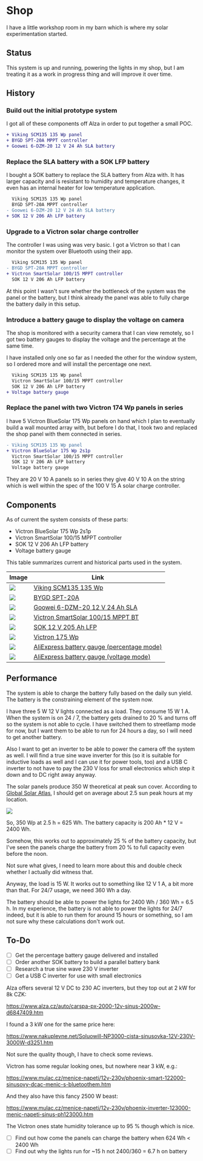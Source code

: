 # Shop

I have a little workshop room in my barn which is where my solar experimentation
started.

## Status

This system is up and running, powering the lights in my shop, but I am treating
it as a work in progress thing and will improve it over time.

## History

### Build out the initial prototype system

I got all of these components off Alza in order to put together a small POC.

```diff
+ Viking SCM135 135 Wp panel
+ BYGD SPT-20A MPPT controller
+ Goowei 6-DZM-20 12 V 24 Ah SLA battery
```

### Replace the SLA battery with a SOK LFP battery

I bought a SOK battery to replace the SLA battery from Alza with.
It has larger capacity and is resistant to humidity and temperature changes, it
even has an internal heater for low temperature application.

```diff
  Viking SCM135 135 Wp panel
  BYGD SPT-20A MPPT controller
- Goowei 6-DZM-20 12 V 24 Ah SLA battery
+ SOK 12 V 206 Ah LFP battery
```

### Upgrade to a Victron solar charge controller

The controller I was using was very basic.
I got a Victron so that I can monitor the system over Bluetooth using their app.

```diff
  Viking SCM135 135 Wp panel
- BYGD SPT-20A MPPT controller
+ Victron SmartSolar 100/15 MPPT controller
  SOK 12 V 206 Ah LFP battery
```

At this point I wasn't sure whether the bottleneck of the system was the panel
or the battery, but I think already the panel was able to fully charge the
battery daily in this setup.

### Introduce a battery gauge to display the voltage on camera

The shop is monitored with a security camera that I can view remotely, so I got
two battery gauges to display the voltage and the percentage at the same time.

I have installed only one so far as I needed the other for the window system, so
I ordered more and will install the percentage one next.

```diff
  Viking SCM135 135 Wp panel
  Victron SmartSolar 100/15 MPPT controller
  SOK 12 V 206 Ah LFP battery
+ Voltage battery gauge
```

### Replace the panel with two Victron 174 Wp panels in series

I have 5 Victron BlueSolar 175 Wp panels on hand which I plan to eventually
build a wall mounted array with, but before I do that, I took two and replaced
the shop panel with them connected in series.

```diff
- Viking SCM135 135 Wp panel
+ Victron BlueSolar 175 Wp 2s1p
  Victron SmartSolar 100/15 MPPT controller
  SOK 12 V 206 Ah LFP battery
  Voltage battery gauge
```

They are 20 V 10 A panels so in series they give 40 V 10 A on the string which
is well within the spec of the 100 V 15 A solar charge controller.

## Components

As of current the system consists of these parts:

- Victron BlueSolar 175 Wp 2s1p
- Victron SmartSolar 100/15 MPPT controller
- SOK 12 V 206 Ah LFP battery
- Voltage battery gauge

This table summarizes current and historical parts used in the system.

| Image | Link |
|-|-|
| ![](viking-135wp.png) | [Viking SCM135 135 Wp][viking-scm135] |
| ![](bygd-spt-20a.png) | [BYGD SPT-20A][bygd-spt-20a] |
| ![](goowei-6-dzm-20.png) | [Goowei 6-DZM-20 12 V 24 Ah SLA][goowei-6-dzm-20] |
| ![](victron-100-15-mppt-bt.png) | [Victron SmartSolar 100/15 MPPT BT][victron-100-15-bt] |
| ![](sok-battery.png) | [SOK 12 V 205 Ah LFP][sok-12v-206ah] |
| ![](victron-175wp.png) | [Victron 175 Wp][victron-175wp] |
| ![](battery-gauge-percentage.png) | [AliExpress battery gauge (percentage mode)][battery-gauge] |
| ![](battery-gauge-voltage.png) | [AliExpress battery gauge (voltage mode)][battery-gauge] |

[viking-scm135]: https://www.alza.cz/viking-solarni-panel-scm135-d7240974.htm
[bygd-spt-20a]: https://www.alza.cz/bygd-solarni-regulator-nabijeni-spt-20a-d6959818.htm
[goowei-6-dzm-20]: https://www.alza.cz/auto/goowei-energy-6-dzm-20-baterie-12v-24ah-electric-vehicle-d6217380.htm
[victron-100-15-bt]: https://www.naradihned.cz/solarni-regulatory-victron-energy/mppt-solarni-regulator-victron-energy-smartsolar-100-15
[sok-12v-206ah]: https://www.europe.sokbattery.com/product-page/marine-grade-12v-206ah-lifepo4-battery-sealed-plastic-box-bluetooth-built-in-he
[victron-175wp]: https://www.solar-eshop.cz/p/fv-panel-victron-energy-175wp
[battery-gauge]: https://www.aliexpress.com/item/1005001763596519.html

## Performance

The system is able to charge the battery fully based on the daily sun yield.
The battery is the constraining element of the system now.

I have three 5 W 12 V lights connected as a load.
They consume 15 W 1 A.
When the system is on 24 / 7, the battery gets drained to 20 % and turns off so
the system is not able to cycle.
I have switched them to streetlamp mode for now, but I want them to be able to
run for 24 hours a day, so I will need to get another battery.

Also I want to get an inverter to be able to power the camera off the system as
well.
I will find a true sine wave inverter for this (so it is suitable for inductive
loads as well and I can use it for power tools, too) and a USB C inverter to not
have to pay the 230 V loss for small electronics which step it down and to DC
right away anyway.

The solar panels produce 350 W theoretical at peak sun cover.
According to [Global Solar Atlas](https://globalsolaratlas.info), I should get
on average about 2.5 sun peak hours at my location.

![](global-solar-atlas.png)

So, 350 Wp at 2.5 h = 625 Wh.
The battery capacity is 200 Ah * 12 V = 2400 Wh.

Somehow, this works out to approximately 25 % of the battery capacity, but I've
seen the panels charge the battery from 20 % to full capacity even before the
noon.

Not sure what gives, I need to learn more about this and double check whether I
actually did witness that.

Anyway, the load is 15 W.
It works out to something like 12 V 1 A, a bit more than that.
For 24/7 usage, we need 360 Wh a day.

The battery should be able to power the lights for 2400 Wh / 360 Wh = 6.5 h.
In my experience, the battery is not able to power the lights for 24/7 indeed,
but it is able to run them for around 15 hours or something, so I am not sure
why these calculations don't work out.



## To-Do

- [ ] Get the percentage battery gauge delivered and installed
- [ ] Order another SOK battery to build a parallel battery bank
- [ ] Research a true sine wave 230 V inverter
- [ ] Get a USB C inverter for use with small electronics

Alza offers several 12 V DC to 230 AC inverters, but they top out at 2 kW for 8k
CZK:

https://www.alza.cz/auto/carspa-px-2000-12v-sinus-2000w-d6847409.htm

I found a 3 kW one for the same price here:

https://www.nakuplevne.net/Soluowill-NP3000-cista-sinusovka-12V-230V-3000W-d3251.htm

Not sure the quality though, I have to check some reviews.

Victron has some regular looking ones, but nowhere near 3 kW, e.g.:

https://www.mulac.cz/menice-napeti/12v-230v/phoenix-smart-122000-sinusovy-dcac-menic-s-bluetoothem.htm

And they also have this fancy 2500 W beast:

https://www.mulac.cz/menice-napeti/12v-230v/phoenix-inverter-123000-menic-napeti-sinus-ph123000.htm

The Victron ones state humidity tolerance up to 95 % though which is nice.

- [ ] Find out how come the panels can charge the battery when 624 Wh < 2400 Wh
- [ ] Find out why the lights run for ~15 h not 2400/360 = 6.7 h on battery
